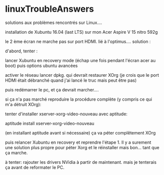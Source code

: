 # linuxTroubleAnswers

solutions aux problèmes rencontrés sur Linux....

installation de Xubuntu 16.04 (last LTS) sur mon Acer Aspire V 15 nitro 592g

le 2 ème écran ne marche pas sur port HDMI. lié à l'optimus....
solution : 

d'abord, tenter :

lancer Xubuntu en recovery mode (échap une fois pendant l'écran acer au boot)
puis options ubuntu avancées

activer le réseau
lancer dpkg. qui devrait restaurer XOrg (je crois que le port HDMI était débranché quand j'ai lancé le truc mais peut être pas)

puis redémarrer le pc, et ça devrait marcher....


si ça n'a pas marché reproduire la procédure complète (y compris ce qui m'a détruit XOrg):

tenter d'installer xserver-xorg-video-nouveau  avec aptitude:

aptitude install xserver-xorg-video-nouveau

(en installant aptitude avant si nécessaire)
ça va péter complêtement XOrg

puis relancer Xubuntu en recovery et reprendre l'étape 1. 
Il y a surement une solution plus propre pour péter Xorg et le réinstaller mais bon... tant que ça marche. 


à tenter: rajouter les drivers NVidia à partir de maintenant. mais je tenterais ça avant de reformater le PC.


